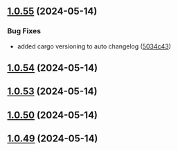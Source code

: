 ## [1.0.55](https://github.com/WBRK-dev/automation-test/compare/v1.0.54...v1.0.55) (2024-05-14)


### Bug Fixes

* added cargo versioning to auto changelog ([5034c43](https://github.com/WBRK-dev/automation-test/commit/5034c43bdc9b9d790a83c5b21a9be443efbd97cf))



## [1.0.54](https://github.com/WBRK-dev/automation-test/compare/v1.0.53...v1.0.54) (2024-05-14)



## [1.0.53](https://github.com/WBRK-dev/automation-test/compare/v1.0.50...v1.0.53) (2024-05-14)



## [1.0.50](https://github.com/WBRK-dev/automation-test/compare/v1.0.49...v1.0.50) (2024-05-14)



## [1.0.49](https://github.com/WBRK-dev/automation-test/compare/v1.0.48...v1.0.49) (2024-05-14)



